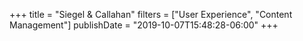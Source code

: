 +++
title = "Siegel & Callahan"
filters = ["User Experience", "Content Management"]
publishDate = "2019-10-07T15:48:28-06:00"
+++